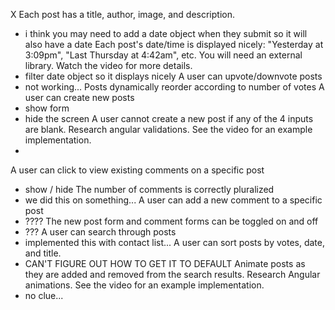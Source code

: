 X Each post has a title, author, image, and description.
  - i think you may need to add a date object when they submit so it will also have a date
Each post's date/time is displayed nicely: "Yesterday at 3:09pm", "Last Thursday at 4:42am", etc. You will need an external library. Watch the video for more details.
  - filter date object so it displays nicely
A user can upvote/downvote posts
  - not working...
Posts dynamically reorder according to number of votes
A user can create new posts
  - show form
  - hide the screen
A user cannot create a new post if any of the 4 inputs are blank. Research angular validations. See the video for an example implementation.
  -
A user can click to view existing comments on a specific post
  - show / hide
The number of comments is correctly pluralized
  - we did this on something...
A user can add a new comment to a specific post
  - ????
The new post form and comment forms can be toggled on and off
  - ???
A user can search through posts
  - implemented this with contact list...
A user can sort posts by votes, date, and title.
  - CAN'T FIGURE OUT HOW TO GET IT TO DEFAULT
Animate posts as they are added and removed from the search results. Research Angular animations. See the video for an example implementation.
  - no clue...
